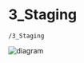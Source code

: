 # 3_Staging

`/3_Staging`

![diagram](https://www.plantuml.com/plantuml/svg/0/PPA_Rjmm3CRt0-uTM4ztm9szTEgK9Ycw940Ge7F1anYV4ebKPSdf7_HXYWv5vsvT_MAbV9TBqNgnJ58VV_peio5ZoYLui3IIbnY8ytBnmh7nnHBiSux3gwvB-DZsBk_BhWoKZ73MkjP8wD0cXppw4ajtyN9xuv7pk-khpcEc8Mle_OLMesDARTH6oyLoSIw5BQPFgp6Q3JGnoJsPl6KCr2fGxxYlskqkDPf-7NPEkn4m0a-_HmeRq6nKSEVtQ6K3QVePlJEeKu2gsJBzcBvh75dO1VTPYverV5akG9yJpsgNaCrUMvpFX-Pq0c5LqacdR-12z5HjKH50k2FC9L6p_bVC1Un95Ix5F522-NF6dybc8FXG2EWZcP8H1CpqoxfUAdG920UQ_uNjBFYiR9uoC8WlsGdNDZUKWbEJHlHElPqTafInaWkiYEqsorPVQxNbhw4EOFSww9suussBMjDBmWgSACW0TPcgAlKc6bLaDUEuc8hyjUxrblp9qoSxtbB2Mb1pnzXfe3S7AshwJCdqx_W3)